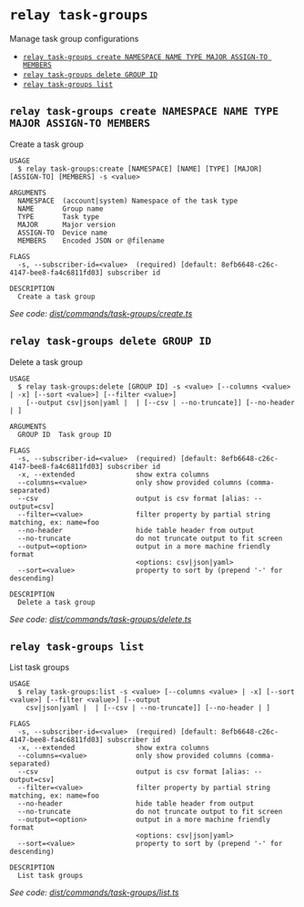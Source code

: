 `relay task-groups`
===================

Manage task group configurations

* [`relay task-groups create NAMESPACE NAME TYPE MAJOR ASSIGN-TO MEMBERS`](#relay-task-groups-create-namespace-name-type-major-assign-to-members)
* [`relay task-groups delete GROUP ID`](#relay-task-groups-delete-group-id)
* [`relay task-groups list`](#relay-task-groups-list)

## `relay task-groups create NAMESPACE NAME TYPE MAJOR ASSIGN-TO MEMBERS`

Create a task group

```
USAGE
  $ relay task-groups:create [NAMESPACE] [NAME] [TYPE] [MAJOR] [ASSIGN-TO] [MEMBERS] -s <value>

ARGUMENTS
  NAMESPACE  (account|system) Namespace of the task type
  NAME       Group name
  TYPE       Task type
  MAJOR      Major version
  ASSIGN-TO  Device name
  MEMBERS    Encoded JSON or @filename

FLAGS
  -s, --subscriber-id=<value>  (required) [default: 8efb6648-c26c-4147-bee8-fa4c6811fd03] subscriber id

DESCRIPTION
  Create a task group
```

_See code: [dist/commands/task-groups/create.ts](https://github.com/relaypro/relay-cli/blob/v1.8.1/dist/commands/task-groups/create.ts)_

## `relay task-groups delete GROUP ID`

Delete a task group

```
USAGE
  $ relay task-groups:delete [GROUP ID] -s <value> [--columns <value> | -x] [--sort <value>] [--filter <value>]
    [--output csv|json|yaml |  | [--csv | --no-truncate]] [--no-header | ]

ARGUMENTS
  GROUP ID  Task group ID

FLAGS
  -s, --subscriber-id=<value>  (required) [default: 8efb6648-c26c-4147-bee8-fa4c6811fd03] subscriber id
  -x, --extended               show extra columns
  --columns=<value>            only show provided columns (comma-separated)
  --csv                        output is csv format [alias: --output=csv]
  --filter=<value>             filter property by partial string matching, ex: name=foo
  --no-header                  hide table header from output
  --no-truncate                do not truncate output to fit screen
  --output=<option>            output in a more machine friendly format
                               <options: csv|json|yaml>
  --sort=<value>               property to sort by (prepend '-' for descending)

DESCRIPTION
  Delete a task group
```

_See code: [dist/commands/task-groups/delete.ts](https://github.com/relaypro/relay-cli/blob/v1.8.1/dist/commands/task-groups/delete.ts)_

## `relay task-groups list`

List task groups

```
USAGE
  $ relay task-groups:list -s <value> [--columns <value> | -x] [--sort <value>] [--filter <value>] [--output
    csv|json|yaml |  | [--csv | --no-truncate]] [--no-header | ]

FLAGS
  -s, --subscriber-id=<value>  (required) [default: 8efb6648-c26c-4147-bee8-fa4c6811fd03] subscriber id
  -x, --extended               show extra columns
  --columns=<value>            only show provided columns (comma-separated)
  --csv                        output is csv format [alias: --output=csv]
  --filter=<value>             filter property by partial string matching, ex: name=foo
  --no-header                  hide table header from output
  --no-truncate                do not truncate output to fit screen
  --output=<option>            output in a more machine friendly format
                               <options: csv|json|yaml>
  --sort=<value>               property to sort by (prepend '-' for descending)

DESCRIPTION
  List task groups
```

_See code: [dist/commands/task-groups/list.ts](https://github.com/relaypro/relay-cli/blob/v1.8.1/dist/commands/task-groups/list.ts)_
